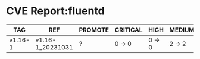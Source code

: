 # CVE Report:fluentd
|   TAG   |       REF        | PROMOTE | CRITICAL |  HIGH  | MEDIUM |  LOW   | UNKNOWN |
|---------|------------------|---------|----------|--------|--------|--------|---------|
| v1.16-1 | v1.16-1_20231031 | ?       | 0 -> 0   | 0 -> 0 | 2 -> 2 | 0 -> 0 | 0 -> 0  |

